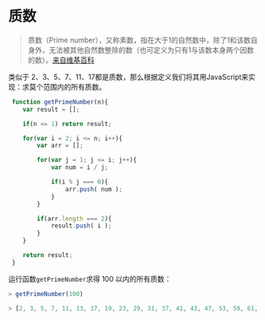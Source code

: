 # 质数
> 质数（Prime number），又称素数，指在大于1的自然数中，除了1和该数自身外，无法被其他自然数整除的数（也可定义为只有1与该数本身两个因数的数）。[来自维基百科](https://zh.wikipedia.org/wiki/%E7%B4%A0%E6%95%B0)

类似于 2、3、5、7、11、17都是质数，那么根据定义我们将其用JavaScript来实现：求莫个范围内的所有质数。

```javascript
 function getPrimeNumber(n){
    var result = [];

    if(n <= 1) return result;

    for(var i = 2; i <= n; i++){
        var arr = [];

        for(var j = 1; j <= i; j++){
            var num = i / j;

            if(i % j === 0){
                arr.push( num );
            }
        }

        if(arr.length === 2){
            result.push( i );
        }
    }

    return result;
 }
```
运行函数`getPrimeNumber`求得 100 以内的所有质数：

```javascript
> getPrimeNumber(100)

> [2, 3, 5, 7, 11, 13, 17, 19, 23, 29, 31, 37, 41, 43, 47, 53, 59, 61, 67, 71, 73, 79, 83, 89, 97]
```